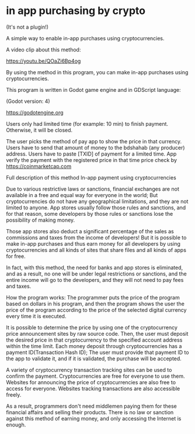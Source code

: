 # in app purchasing by crypto

(It's not a plugin!)

A simple way to enable in-app purchases using cryptocurrencies.

A video clip about this method:

https://youtu.be/QOaZi6Bp4og


By using the method in this program, you can make in-app purchases using cryptocurrencies.

This program is written in Godot game engine and in GDScript language:

(Godot version: 4)

https://godotengine.org

Users only had limited time (for example: 10 min) to finish payment. Otherwise, it will be closed.

The user picks the method of pay
app to show the price in that currency.
Users have to send that amount of money to the bdshahab (any producer) address.
Users have to paste [TXID] of payment for a limited time.
App verify the payment with the registered price in that time
price check by https://coinmarketcap.com

Full description of this method
In-app payment using cryptocurrencies

Due to various restrictive laws or sanctions, financial exchanges are not available in a free and equal way for everyone in the world; But cryptocurrencies do not have any geographical limitations, and they are not limited to anyone. App stores usually follow those rules and sanctions, and for that reason, some developers by those rules or sanctions lose the possibility of making money.

Those app stores also deduct a significant percentage of the sales as commissions and taxes from the income of developers! But it is possible to make in-app purchases and thus earn money for all developers by using cryptocurrencies and all kinds of sites that share files and all kinds of apps for free.

In fact, with this method, the need for banks and app stores is eliminated, and as a result, no one will be under legal restrictions or sanctions, and the entire income will go to the developers, and they will not need to pay fees and taxes.

How the program works: The programmer puts the price of the program based on dollars in his program, and then the program shows the user the price of the program according to the price of the selected digital currency every time it is executed.

It is possible to determine the price by using one of the cryptocurrency price announcement sites by raw source code. Then, the user must deposit the desired price in that cryptocurrency to the specified account address within the time limit. Each money deposit through cryptocurrencies has a payment ID(Transaction Hash ID); The user must provide that payment ID to the app to validate it, and if it is validated, the purchase will be accepted.

A variety of cryptocurrency transaction tracking sites can be used to confirm the payment. Cryptocurrencies are free for everyone to use them. Websites for announcing the price of cryptocurrencies are also free to access for everyone. Websites tracking transactions are also accessible freely.

As a result, programmers don't need middlemen paying them for these financial affairs and selling their products. There is no law or sanction against this method of earning money, and only accessing the Internet is enough.
